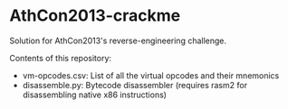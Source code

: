 AthCon2013-crackme
==================

Solution for AthCon2013's reverse-engineering challenge.

Contents of this repository:
* vm-opcodes.csv: List of all the virtual opcodes and their mnemonics
* disassemble.py: Bytecode disassembler (requires rasm2 for disassembling native x86 instructions)
